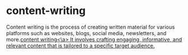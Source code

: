 # content-writing
Content writing is the process of creating written material for various platforms such as websites, blogs, social media, newsletters, and more.<a href="https://techzone-agency.com/">content writing<\a> It involves crafting engaging, informative, and relevant content that is tailored to a specific target audience. 
